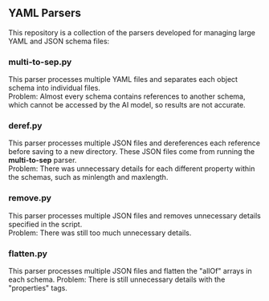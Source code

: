 ## YAML Parsers

This repository is a collection of the parsers developed for managing large YAML and JSON schema files:
  
### multi-to-sep.py

This parser processes multiple YAML files and separates each object schema into individual files.  
Problem: Almost every schema contains references to another schema, which cannot be accessed by the AI model, so results are not accurate.
  
### deref.py

This parser processes multiple JSON files and dereferences each reference before saving to a new directory. These JSON files come from running the **multi-to-sep** parser.  
Problem: There was unnecessary details for each different property within the schemas, such as minlength and maxlength.
  
### remove.py

This parser processes multiple JSON files and removes unnecessary details specified in the script.  
Problem: There was still too much unnecessary details.
  
### flatten.py

This parser processes multiple JSON files and flatten the "allOf" arrays in each schema. 
Problem: There is still unnecessary details with the "properties" tags.
